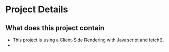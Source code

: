 # Project Details

## What does this project contain
* This project is using a Client-Side Rendering with Javascript and fetch(). 
* 